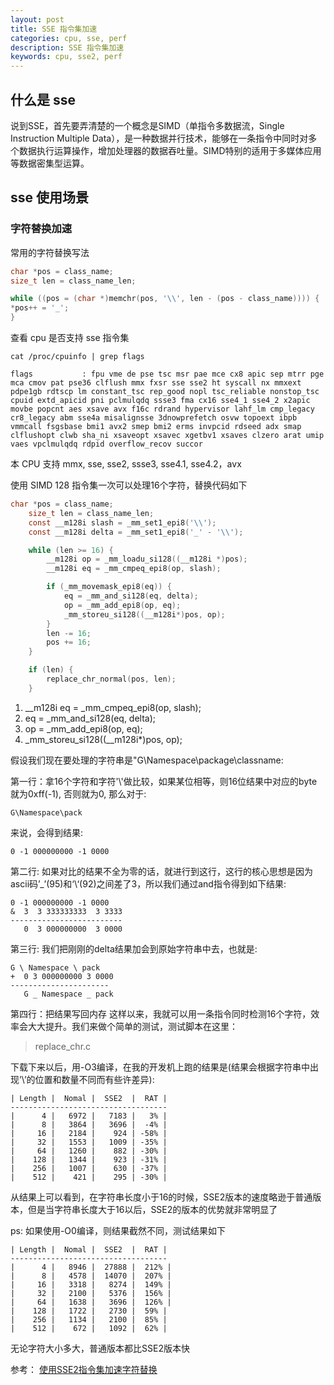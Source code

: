 ```yaml
---
layout: post
title: SSE 指令集加速
categories: cpu, sse, perf
description: SSE 指令集加速 
keywords: cpu, sse2, perf
---
```


## 什么是 sse

说到SSE，首先要弄清楚的一个概念是SIMD（单指令多数据流，Single Instruction Multiple Data），是一种数据并行技术，能够在一条指令中同时对多个数据执行运算操作，增加处理器的数据吞吐量。SIMD特别的适用于多媒体应用等数据密集型运算。

## sse 使用场景

### 字符替换加速

常用的字符替换写法

```c
char *pos = class_name;
size_t len = class_name_len;

while ((pos = (char *)memchr(pos, '\\', len - (pos - class_name)))) {
*pos++ = '_';
}
```

查看 cpu 是否支持 sse 指令集

```shell
cat /proc/cpuinfo | grep flags 

flags           : fpu vme de pse tsc msr pae mce cx8 apic sep mtrr pge mca cmov pat pse36 clflush mmx fxsr sse sse2 ht syscall nx mmxext pdpe1gb rdtscp lm constant_tsc rep_good nopl tsc_reliable nonstop_tsc cpuid extd_apicid pni pclmulqdq ssse3 fma cx16 sse4_1 sse4_2 x2apic movbe popcnt aes xsave avx f16c rdrand hypervisor lahf_lm cmp_legacy cr8_legacy abm sse4a misalignsse 3dnowprefetch osvw topoext ibpb vmmcall fsgsbase bmi1 avx2 smep bmi2 erms invpcid rdseed adx smap clflushopt clwb sha_ni xsaveopt xsavec xgetbv1 xsaves clzero arat umip vaes vpclmulqdq rdpid overflow_recov succor
```

本 CPU 支持 mmx, sse, sse2, ssse3, sse4.1, sse4.2，avx

使用 SIMD 128 指令集一次可以处理16个字符，替换代码如下

```c
char *pos = class_name;
    size_t len = class_name_len;
    const __m128i slash = _mm_set1_epi8('\\');
    const __m128i delta = _mm_set1_epi8('_' - '\\');

    while (len >= 16) {
        __m128i op = _mm_loadu_si128((__m128i *)pos);
        __m128i eq = _mm_cmpeq_epi8(op, slash);

        if (_mm_movemask_epi8(eq)) {
            eq = _mm_and_si128(eq, delta);
            op = _mm_add_epi8(op, eq);
            _mm_storeu_si128((__m128i*)pos, op);
        }
        len -= 16;
        pos += 16;
    }

    if (len) {
        replace_chr_normal(pos, len);
    }
```

1. __m128i eq = _mm_cmpeq_epi8(op, slash);
2. eq = _mm_and_si128(eq, delta);
3. op = _mm_add_epi8(op, eq);
4. _mm_storeu_si128((__m128i*)pos, op);

假设我们现在要处理的字符串是"G\Namespace\package\classname:

第一行：拿16个字符和字符'\\'做比较，如果某位相等，则16位结果中对应的byte就为0xff(-1), 否则就为0, 那么对于:

`G\Namespace\pack`

来说，会得到结果:

`0 -1 000000000 -1 0000`

第二行: 如果对比的结果不全为零的话，就进行到这行，这行的核心思想是因为ascii码’_’(95)和‘\\‘(92)之间差了3，所以我们通过and指令得到如下结果:

```
0 -1 000000000 -1 0000
&  3  3 333333333  3 3333
-------------------------
   0  3 000000000  3 0000
```

第三行: 我们把刚刚的delta结果加会到原始字符串中去，也就是:

```
G \ Namespace \ pack
+  0 3 000000000 3 0000
----------------------
   G _ Namespace _ pack
```

第四行：把结果写回内存
这样以来，我就可以用一条指令同时检测16个字符，效率会大大提升。我们来做个简单的测试，测试脚本在这里：

> replace_chr.c

下载下来以后，用-O3编译，在我的开发机上跑的结果是(结果会根据字符串中出现’\\’的位置和数量不同而有些许差异):

```
| Length |  Nomal |  SSE2  |  RAT |
-----------------------------------
|      4 |   6972 |   7183 |   3% |
|      8 |   3864 |   3696 |  -4% |
|     16 |   2184 |    924 | -58% |
|     32 |   1553 |   1009 | -35% |
|     64 |   1260 |    882 | -30% |
|    128 |   1344 |    923 | -31% |
|    256 |   1007 |    630 | -37% |
|    512 |    421 |    295 | -30% |
```

从结果上可以看到，在字符串长度小于16的时候，SSE2版本的速度略逊于普通版本，但是当字符串长度大于16以后，SSE2的版本的优势就非常明显了

ps: 如果使用-O0编译，则结果截然不同，测试结果如下

```
| Length |  Nomal |  SSE2  |  RAT |
-----------------------------------
|      4 |   8946 |  27888 |  212% |
|      8 |   4578 |  14070 |  207% |
|     16 |   3318 |   8274 |  149% |
|     32 |   2100 |   5376 |  156% |
|     64 |   1638 |   3696 |  126% |
|    128 |   1722 |   2730 |  59% |
|    256 |   1134 |   2100 |  85% |
|    512 |    672 |   1092 |  62% |
```

无论字符大小多大，普通版本都比SSE2版本快

参考：
[使用SSE2指令集加速字符替换](https://www.laruence.com/2020/03/09/5412.html)
